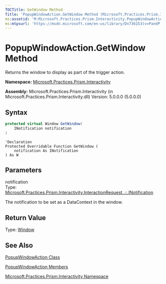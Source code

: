 ```yaml
---
TOCTitle: GetWindow Method
Title: 'PopupWindowAction.GetWindow Method (Microsoft.Practices.Prism.Interactivity)'
ms:assetid: 'M:Microsoft.Practices.Prism.Interactivity.PopupWindowAction.GetWindow(Microsoft.Practices.Prism.Interactivity.InteractionRequest.INotification)'
ms:mtpsurl: 'https://msdn.microsoft.com/en-us/library/Dn736153(v=PandP.50)'
---
```


# PopupWindowAction.GetWindow Method

Returns the window to display as part of the trigger action.

**Namespace:** [Microsoft.Practices.Prism.Interactivity](https://msdn.microsoft.com/en-us/library/microsoft.practices.prism.interactivity(v=pandp.50))

**Assembly:** Microsoft.Practices.Prism.Interactivity (in Microsoft.Practices.Prism.Interactivity.dll) Version: 5.0.0.0 (5.0.0.0)

## Syntax

```c#
protected virtual Window GetWindow(
	INotification notification
)
```
```VB
'Declaration
Protected Overridable Function GetWindow ( 
	notification As INotification
) As W
```
## Parameters

notification  
Type: [Microsoft.Practices.Prism.Interactivity.InteractionRequest..::.INotification](https://msdn.microsoft.com/en-us/library/microsoft.practices.prism.interactivity.interactionrequest.inotification(v=pandp.50))

The notification to be set as a DataContext in the window.

## Return Value

Type: [Window](http://msdn2.microsoft.com/en-us/library/ms590112)

## See Also

[PopupWindowAction Class](https://msdn.microsoft.com/en-us/library/microsoft.practices.prism.interactivity.popupwindowaction(v=pandp.50))

[PopupWindowAction Members](https://msdn.microsoft.com/en-us/library/microsoft.practices.prism.interactivity.popupwindowaction_members(v=pandp.50))

[Microsoft.Practices.Prism.Interactivity Namespace](https://msdn.microsoft.com/en-us/library/microsoft.practices.prism.interactivity(v=pandp.50))
